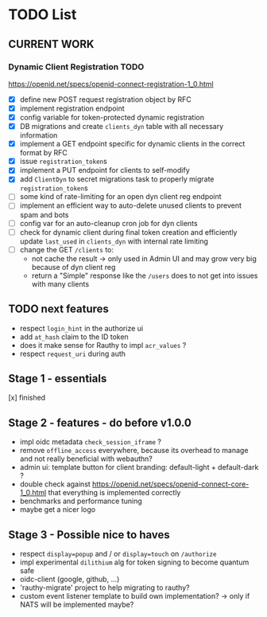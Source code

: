# TODO List

## CURRENT WORK

### Dynamic Client Registration TODO

https://openid.net/specs/openid-connect-registration-1_0.html

- [x] define new POST request registration object by RFC
- [x] implement registration endpoint
- [x] config variable for token-protected dynamic registration
- [x] DB migrations and create `clients_dyn` table with all necessary information 
- [x] implement a GET endpoint specific for dynamic clients in the correct format by RFC
- [x] issue `registration_token`s 
- [x] implement a PUT endpoint for clients to self-modify
- [x] add `ClientDyn` to secret migrations task to properly migrate `registration_token`s
- [ ] some kind of rate-limiting for an open dyn client reg endpoint
- [ ] implement an efficient way to auto-delete unused clients to prevent spam and bots
- [ ] config var for an auto-cleanup cron job for dyn clients
- [ ] check for dynamic client during final token creation and efficiently update `last_used` in `clients_dyn`
with internal rate limiting
- [ ] change the GET `/clients` to:
    - not cache the result -> only used in Admin UI and may grow very big because of dyn client reg
    - return a "Simple" response like the `/users` does to not get into issues with many clients 

## TODO next features

- respect `login_hint` in the authorize ui
- add `at_hash` claim to the ID token
- does it make sense for Rauthy to impl `acr_values` ?
- respect `request_uri` during auth

## Stage 1 - essentials

[x] finished

## Stage 2 - features - do before v1.0.0

- impl oidc metadata `check_session_iframe` ?
- remove `offline_access` everywhere, because its overhead to manage and not really beneficial with webauthn?
- admin ui: template button for client branding: default-light + default-dark ?
- double check against https://openid.net/specs/openid-connect-core-1_0.html that everything is implemented correctly
- benchmarks and performance tuning
- maybe get a nicer logo

## Stage 3 - Possible nice to haves

- respect `display=popup` and / or `display=touch` on `/authorize`
- impl experimental `dilithium` alg for token signing to become quantum safe 
- oidc-client (google, github, ...)
- 'rauthy-migrate' project to help migrating to rauthy?
- custom event listener template to build own implementation? -> only if NATS will be implemented maybe?
